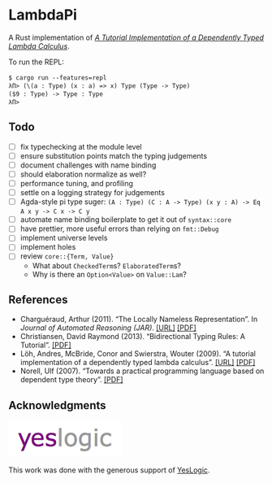 # LambdaPi

A Rust implementation of [_A Tutorial Implementation of a Dependently Typed
Lambda Calculus_](lambdapi).

[lambdapi]: https://www.andres-loeh.de/LambdaPi/

To run the REPL:

```
$ cargo run --features=repl
λΠ> (\(a : Type) (x : a) => x) Type (Type -> Type)
($9 : Type) -> Type : Type
λΠ>
```

## Todo

- [ ] fix typechecking at the module level
- [ ] ensure substitution points match the typing judgements
- [ ] document challenges with name binding
- [ ] should elaboration normalize as well?
- [ ] performance tuning, and profiling
- [ ] settle on a logging strategy for judgements
- [ ] Agda-style pi type suger: `(A : Type) (C : A -> Type) (x y : A) -> Eq A x y -> C x -> C y`
- [ ] automate name binding boilerplate to get it out of `syntax::core`
- [ ] have prettier, more useful errors than relying on `fmt::Debug`
- [ ] implement universe levels
- [ ] implement holes
- [ ] review `core::{Term, Value}`
  - What about `CheckedTerm`s? `ElaboratedTerm`s?
  - Why is there an `Option<Value>` on `Value::Lam`?

## References

- Charguéraud, Arthur (2011). “The Locally Nameless Representation”.
  In _Journal of Automated Reasoning (JAR)_.
  [[URL]](http://www.chargueraud.org/softs/ln/)
  [[PDF]](http://www.chargueraud.org/research/2009/ln/main.pdf)
- Christiansen, David Raymond (2013). “Bidirectional Typing Rules: A Tutorial”.
  [[PDF]](http://www.davidchristiansen.dk/tutorials/bidirectional.pdf)
- Löh, Andres, McBride, Conor and Swierstra, Wouter (2009). “A tutorial
  implementation of a dependently typed lambda calculus”.
  [[URL]](https://www.andres-loeh.de/LambdaPi/)
  [[PDF]](https://www.andres-loeh.de/LambdaPi/LambdaPi.pdf)
- Norell, Ulf (2007). “Towards a practical programming language based on
  dependent type theory”.
  [[PDF]](http://www.cse.chalmers.se/~ulfn/papers/thesis.pdf)

## Acknowledgments

[![YesLogic Logo][yeslogic-logo]][yeslogic]

This work was done with the generous support of [YesLogic][yeslogic].

[yeslogic]: http://yeslogic.com/
[yeslogic-logo]: assets/yeslogic-logo.png
